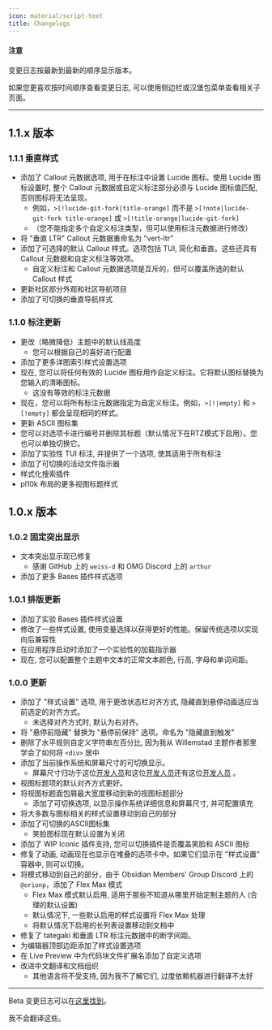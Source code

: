 ```yaml
---
icon: material/script-text
title: Changelogs
---
```


#### 注意

变更日志按最新到最新的顺序显示版本。

如果您更喜欢按时间顺序查看变更日志, 可以使用侧边栏或汉堡包菜单查看相关子页面。

---

## 1.1.x 版本

### 1.1.1 垂直样式
- 添加了 Callout 元数据选项, 用于在标注中设置 Lucide 图标。使用 Lucide 图标设置时, 整个 Callout
元数据或自定义标注部分必须与 Lucide 图标值匹配, 否则图标将无法呈现。
    - 例如，`>[!lucide-git-fork|title-orange]` 而不是
`>[!note|lucide-git-fork title-orange]` 或 `>[!title-orange|lucide-git-fork]`
    - （您不能指定多个自定义标注类型，但可以使用标注元数据进行修改）
- 将 "垂直 LTR" Callout 元数据重命名为 "vert-ltr”
- 添加了可选择的默认 Callout 样式。选项包括 TUI, 简化和垂直。这些还具有 Callout 元数据和自定义标注等效项。
    - 自定义标注和 Callout 元数据选项是互斥的，但可以覆盖所选的默认 Callout 样式
- 更新社区部分外观和社区导航项目
- 添加了可切换的垂直导航样式

### 1.1.0 标注更新

- 更改（略微降低）主题中的默认线高度
  - 您可以根据自己的喜好进行配置
- 添加了更多详图索引样式设置选项
- 现在, 您可以将任何有效的 Lucide 图标用作自定义标注。它将默认图标替换为您输入的清晰图标。
  - 这没有等效的标注元数据
- 现在，您可以将所有标注元数据指定为自定义标注。例如，`>[!|empty]` 和 `>[!empty]` 都会呈现相同的样式。
- 更新 ASCII 图标集
- 您可以对选项卡进行编号并删除其标题（默认情况下在RTZ模式下启用）。您也可以单独切换它。
- 添加了实验性 TUI 标注, 并提供了一个选项, 使其适用于所有标注
- 添加了可切换的活动文件指示器
- 样式化搜索插件
- pl10k 布局的更多视图标题样式

## 1.0.x 版本

### 1.0.2 固定突出显示
- 文本突出显示现已修复
  - 感谢 GitHub 上的 `weiss-d` 和 OMG Discord 上的 `arthur`
- 添加了更多 Bases 插件样式选项


### 1.0.1 排版更新

- 添加了实验 Bases 插件样式设置
- 修改了一些样式设置, 使用变量选择以获得更好的性能。保留传统选项以实现向后兼容性
- 在应用程序启动时添加了一个实验性的加载指示器
- 现在, 您可以配置整个主题中文本的正常文本颜色, 行高, 字母和单词间距。

### 1.0.0 更新

- 添加了 "样式设置" 选项, 用于更改状态栏对齐方式, 隐藏直到悬停动画适应当前选定的对齐方式。
  - 未选择对齐方式时, 默认为右对齐。
- 将 "悬停前隐藏" 替换为 "悬停前保持" 选项。命名为 "隐藏直到触发"
- 删除了水平规则自定义字符串左百分比, 因为我从 Willemstad 主题作者那里学会了如何将 `<div>` 居中
- 添加了当前操作系统和屏幕尺寸的可切换显示。
  - 屏幕尺寸归功于这位[开发人员](https://dev.to/janeori/css-type-casting-to-numeric-tanatan2-scalars-582j)和这位[开发人员](https://css-tip.com/screen-dimension)还有这位[开发人员](https://dev.to/leapcell/get-screen-size-in-pure-css-3kna) 。
- 视图标题项的默认对齐方式更好。
- 将视图标题面包屑最大宽度移动到新的视图标题部分
  - 添加了可切换选项, 以显示操作系统详细信息和屏幕尺寸, 并可配置填充
- 将大多数与图标相关的样式设置移动到自己的部分
- 添加了可切换的ASCII图标集
  - 笑脸图标现在默认设置为关闭
- 添加了 WIP Iconic 插件支持, 您可以切换插件是否覆盖笑脸和 ASCII 图标
- 修复了动画, 动画现在也显示在堆叠的选项卡中。如果它们显示在 "样式设置" 容器中, 则可以切换。
- 将模式移动到自己的部分，由于 Obsidian Members' Group Discord 上的 `@orionp`，添加了 Flex Max 模式
  - Flex Max 模式默认启用, 适用于那些不知道从哪里开始定制主题的人 (合理的默认设置)
  - 默认情况下, 一些默认启用的样式设置将 Flex Max 处理
  - 将默认情况下启用的长列表设置移动到文档中
- 修复了 tategaki 和垂直 LTR 标注元数据中的断字间距。
- 为编辑器顶部边距添加了样式设置选项
- 在 Live Preview 中为代码块文件扩展名添加了自定义选项
- 改进中文翻译和文档组织
  - 其他语言将不受支持, 因为我不了解它们, 过度依赖机器进行翻译不太好

---

Beta 变更日志可以在[这里找到](./beta/index.md)。

我不会翻译这些。
